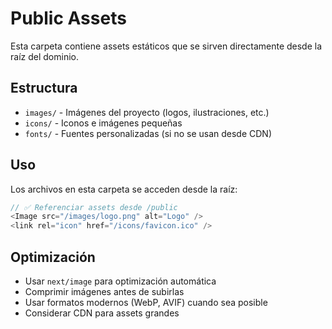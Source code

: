 # Public Assets

Esta carpeta contiene assets estáticos que se sirven directamente desde la raíz del dominio.

## Estructura

- `images/` - Imágenes del proyecto (logos, ilustraciones, etc.)
- `icons/` - Iconos e imágenes pequeñas
- `fonts/` - Fuentes personalizadas (si no se usan desde CDN)

## Uso

Los archivos en esta carpeta se acceden desde la raíz:
```typescript
// ✅ Referenciar assets desde /public
<Image src="/images/logo.png" alt="Logo" />
<link rel="icon" href="/icons/favicon.ico" />
```

## Optimización

- Usar `next/image` para optimización automática
- Comprimir imágenes antes de subirlas
- Usar formatos modernos (WebP, AVIF) cuando sea posible
- Considerar CDN para assets grandes
